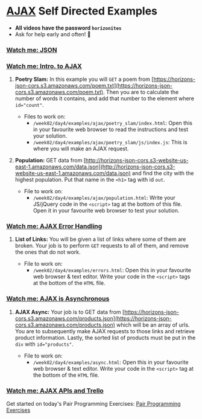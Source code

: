 # [AJAX](https://developer.mozilla.org/en-US/docs/AJAX/Getting_Started) Self Directed Examples

- **All videos have the password `horizonites`**
- Ask for help early and often! 🙋

### [Watch me: JSON](https://vimeo.com/209255707)

### [Watch me: Intro. to AJAX](https://vimeo.com/210894693)

1. __Poetry Slam:__ In this example you will `GET` a poem from [https://horizons-json-cors.s3.amazonaws.com/poem.txt](https://horizons-json-cors.s3.amazonaws.com/poem.txt). Then you are to calculate the number of words it contains, and add that number to the element where `id="count"`.

    - Files to work on:
	    - `/week02/day4/examples/ajax/poetry_slam/index.html`: Open this in your favourite web browser to read the instructions and test your solution.
		- `/week02/day4/examples/ajax/poetry_slam/js/index.js`: This is where you will make an AJAX request.
		
1. __Population:__ GET data from [http://horizons-json-cors.s3-website-us-east-1.amazonaws.com/data.json](http://horizons-json-cors.s3-website-us-east-1.amazonaws.com/data.json) and find the city with the highest population. Put that name in the `<h1>` tag with id `out`.

    - File to work on:
	    - `/week02/day4/examples/ajax/population.html`: Write your JS/jQuery code in the `<script>` tag at the bottom of this file. Open it in your favourite web browser to test your solution.

### [Watch me: AJAX Error Handling](https://vimeo.com/210897988)

1. __List of Links:__ You will be given a list of links where some of them are broken. Your job is to perform `GET` requests to all of them, and remove the ones that do not work.

    - File to work on:
	    - `/week02/day4/examples/errors.html`: Open this in your favourite web browser & text editor. Write your code in the `<script>` tags at the bottom of the `HTML` file.

### [Watch me: AJAX is Asynchronous](https://vimeo.com/210971431)

1. __AJAX Async:__ Your job is to GET data from [https://horizons-json-cors.s3.amazonaws.com/products.json](https://horizons-json-cors.s3.amazonaws.com/products.json) which will be an array of urls. You are to subsequently make AJAX requests to those links and retrieve product information. Lastly, the sorted list of products must be put in the `div` with `id="products"`.

    - File to work on:
	    - `/week02/day4/examples/async.html`: Open this in your favourite web browser & text editor. Write your code in the `<script>` tag at the bottom of the `HTML` file.

### [Watch me: AJAX APIs and Trello](https://vimeo.com/212287922)

Get started on today's Pair Programming Exercises: [Pair Programming Exercises]

[Pair Programming Exercises]: https://github.com/horizons-school-of-technology/week02/tree/master/day4#pair-programming-exercises
